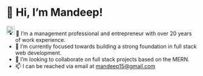 # 👋 Hi, I’m Mandeep!
<a href="https://www.linkedin.com/in/mandeep-singh-dhillon/">
  <img align="left" alt="Mandeep's LinkedIN" width="22px" src="https://raw.githubusercontent.com/peterthehan/peterthehan/master/assets/linkedin.svg" />
</a>

##

- 👀 I’m a management professional and entrepreneur with over 20 years of work experience.
- 🌱 I’m currently focused towards building a strong foundation in full stack web development.
- 💞️ I’m looking to collaborate on full stack projects based on the MERN.
- 📫 I can be reached via email at mandeep15@gmail.com 
<!---
mandeep1580/mandeep1580 is a ✨ special ✨ repository because its `README.md` (this file) appears on your GitHub profile.
You can click the Preview link to take a look at your changes.
--->
